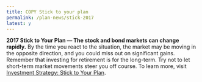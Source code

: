 ```yaml
---
title: COPY Stick to your plan
permalink: /plan-news/stick-2017
latest: y
---
```

**2017 Stick to Your Plan — The stock and bond markets can change rapidly.** By the time you react to the situation, the market may be moving in the opposite direction, and you could miss out on significant gains. Remember that investing for retirement is for the long-term. Try not to let short-term market movements steer you off course. To learn more, visit [Investment Strategy: Stick to Your Plan](javascript:void(0)).
